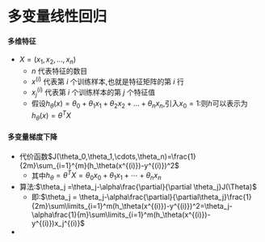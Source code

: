 # 多变量线性回归

#### 多维特征
- $X=(x_1,x_2,...,x_n)$
  - $n$ 代表特征的数目
  - $x^{(i)}$ 代表第 $i$ 个训练样本,也就是特征矩阵的第 $i$ 行
  - $x_j^{(i)}$ 代表第 $i$ 个训练样本的第 $j$ 个特征值
  - 假设$h_\theta(x)=\theta_0+\theta_1x_1+\theta_2x_2+...+\theta_nx_n$,引入$x_0=1$:则$h$可以表示为$h_\theta(x)=\theta^TX$

#### 多变量梯度下降
- 代价函数$J(\theta_0,\theta_1,\cdots,\theta_n)=\frac{1}{2m}\sum_{i=1}^{m}(h_\theta(x^{(i)})-y^{(i)})^2$
  - 其中$h_\theta= \theta^TX=\theta_0x_0+\theta_1x_1+\cdots+\theta_nx_n$
- 算法:$\theta_j =\theta_j-\alpha\frac{\partial}{\partial \theta_j}J(\Theta)$
  - 即:$\theta_j = \theta_j-\alpha\frac{\partial}{\partial\theta_j}\frac{1}{2m}\sum\limits_{i=1}^m(h_\theta(x^{(i)})-y^{(i)})^2=\theta_j-\alpha\frac{1}{m}\sum\limits_{i=1}^m(h_\theta(x^{(i)})-y^{(i)})x_j^{(i)}$
- 
















